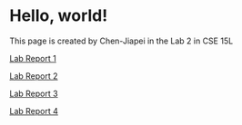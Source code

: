 # Hello, world!

This page is created by Chen-Jiapei in the Lab 2 in CSE 15L

[Lab Report 1](https://chen-jiapei.github.io/cse15l-lab-reports/lab-report-1/lab-report-1-week-2.html)

[Lab Report 2](https://chen-jiapei.github.io/cse15l-lab-reports/lab-report-2/lab-report-2-week-4.html)

[Lab Report 3](https://chen-jiapei.github.io/cse15l-lab-reports/lab-report-3/lab-report-3-week-6.html)

[Lab Report 4](https://chen-jiapei.github.io/cse15l-lab-reports/lab-report-4/lab-report-4-week-8.html)
